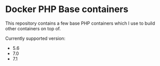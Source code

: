 # Docker PHP Base containers

This repository contains a few base PHP containers which I use to build other containers on top of.

Currently supported version:

  - 5.6
  - 7.0
  - 7.1

